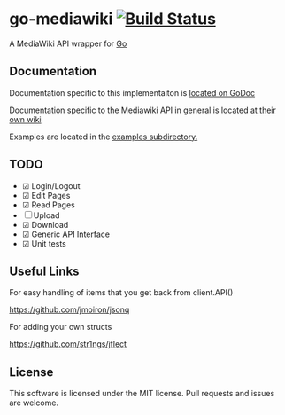 go-mediawiki [![Build Status](https://drone.io/github.com/sadbox/go-mediawiki/status.png)](https://drone.io/github.com/sadbox/go-mediawiki/latest)
========
A MediaWiki API wrapper for [Go](http://golang.org/)

Documentation
-------------
Documentation specific to this implementaiton is [located on GoDoc](http://godoc.org/github.com/sadbox/go-mediawiki)

Documentation specific to the Mediawiki API in general is located [at their own wiki](http://www.mediawiki.org/wiki/API:Main_page)

Examples are located in the [examples subdirectory.](/examples)


TODO
----
- ☑ Login/Logout
- ☑ Edit Pages
- ☑ Read Pages
- ☐ Upload
- ☑ Download
- ☑ Generic API Interface
- ☑ Unit tests

Useful Links
------------
For easy handling of items that you get back from client.API()

https://github.com/jmoiron/jsonq

For adding your own structs

https://github.com/str1ngs/jflect

License
-------
This software is licensed under the MIT license. Pull requests and issues are welcome.
